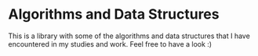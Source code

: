 # Algorithms and Data Structures
This is a library with some of the algorithms and data structures that I have encountered in my studies and work. Feel free to have a look :)
